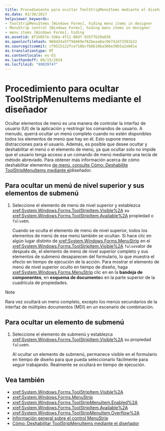 ```yaml
---
title: Procedimiento para ocultar ToolStripMenuItems mediante el diseñador
ms.date: 03/30/2017
helpviewer_keywords:
- ToolStripMenuItems [Windows Forms], hiding menu items in designer
- MenuStrip control [Windows Forms], hiding menu items in designer
- menu items [Windows Forms], hiding
ms.assetid: 8f1b057e-3d8a-4f11-88df-935f7b29a836
ms.openlocfilehash: 968d34a5f79d469ef62beaa8ac96742d73391b22
ms.sourcegitcommit: cf9515122fce716bcfb6618ba366e39b5a2eb81e
ms.translationtype: MT
ms.contentlocale: es-ES
ms.lasthandoff: 08/15/2019
ms.locfileid: "69039747"
---
```

# <a name="how-to-hide-toolstripmenuitems-using-the-designer"></a>Procedimiento para ocultar ToolStripMenuItems mediante el diseñador
Ocultar elementos de menú es una manera de controlar la interfaz de usuario (UI) de la aplicación y restringir los comandos de usuario. A menudo, querrá ocultar un menú completo cuando no estén disponibles todos los elementos de menú que hay en él. Esto supone menos distracciones para el usuario. Además, es posible que desee ocultar y deshabilitar el menú o el elemento de menú, ya que ocultar solo no impide que el usuario tenga acceso a un comando de menú mediante una tecla de método abreviado. Para obtener más información acerca de cómo deshabilitar elementos [de menú, consulte Cómo: Deshabilite ToolStripMenuItems mediante el](how-to-disable-toolstripmenuitems-using-the-designer.md)diseñador.

## <a name="to-hide-a-top-level-menu-and-its-submenu-items"></a>Para ocultar un menú de nivel superior y sus elementos de submenú

1. Seleccione el elemento de menú de nivel superior y establezca <xref:System.Windows.Forms.ToolStripItem.Visible%2A> su <xref:System.Windows.Forms.ToolStripItem.Available%2A> propiedad o `false`en.

     Cuando se oculta el elemento de menú de nivel superior, todos los elementos de menú de ese menú también se ocultan. Si hace clic en algún lugar distinto de <xref:System.Windows.Forms.MenuStrip> en el <xref:System.Windows.Forms.ToolStripItem.Visible%2A> `false`valor de después de, el elemento de menú de nivel superior completo y sus elementos de submenú desaparecen del formulario, lo que muestra el efecto en tiempo de ejecución de la acción. Para mostrar el elemento de menú de nivel superior oculto en tiempo de diseño, haga <xref:System.Windows.Forms.MenuStrip> clic en en la **bandeja de componentes**, en **esquema de documento**o en la parte superior de la cuadrícula de propiedades.

> [!NOTE]
>  Rara vez ocultará un menú completo, excepto los menús secundarios de la interfaz de múltiples documentos (MDI) en un escenario de combinación.

## <a name="to-hide-a-submenu-item"></a>Para ocultar un elemento de submenú

1. Seleccione el elemento de submenú y establezca <xref:System.Windows.Forms.ToolStripItem.Visible%2A> su propiedad `false`en.

     Al ocultar un elemento de submenú, permanece visible en el formulario en tiempo de diseño para que pueda seleccionarlo fácilmente para seguir trabajando. Realmente se ocultará en tiempo de ejecución.

## <a name="see-also"></a>Vea también

- <xref:System.Windows.Forms.ToolStripItem.Visible%2A>
- <xref:System.Windows.Forms.MenuStrip>
- <xref:System.Windows.Forms.ToolStripMenuItem.Enabled%2A>
- <xref:System.Windows.Forms.ToolStripItem.Available%2A>
- <xref:System.Windows.Forms.ToolStripMenuItem.Overflow%2A>
- [Información general sobre el control MenuStrip](menustrip-control-overview-windows-forms.md)
- [Cómo: Deshabilitar ToolStripMenuItems mediante el diseñador](how-to-disable-toolstripmenuitems-using-the-designer.md)
